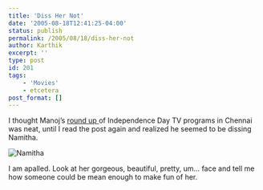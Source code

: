 ```yaml
---
title: 'Diss Her Not'
date: '2005-08-18T12:41:25-04:00'
status: publish
permalink: /2005/08/18/diss-her-not
author: Karthik
excerpt: ''
type: post
id: 201
tags:
    - 'Movies'
    - etcetera
post_format: []
---
```

I thought Manoj’s [round up ](http://minorscale.net/index.php/archives/2005/08/17/independence-day-tv/) of Independence Day TV programs in Chennai was neat, until I read the post again and realized he seemed to be dissing Namitha.

![Namitha](http://www.vikatan.com/cinema/2005/jun/portfolio/namitha/namitha1.jpg)

I am apalled. Look at her gorgeous, beautiful, pretty, um… face and tell me how someone could be mean enough to make fun of her.